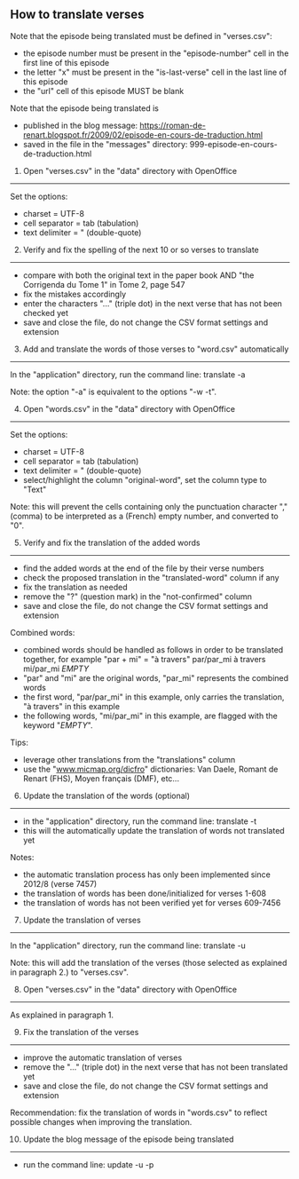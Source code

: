 How to translate verses
-----------------------

Note that the episode being translated must be defined in "verses.csv":

- the episode number must be present in the "episode-number" cell in the first line of this episode
- the letter "x" must be present in the "is-last-verse" cell in the last line of this episode
- the "url" cell of this episode MUST be blank

Note that the episode being translated is

- published in the blog message: https://roman-de-renart.blogspot.fr/2009/02/episode-en-cours-de-traduction.html
- saved in the file in the "messages" directory: 999-episode-en-cours-de-traduction.html


1. Open "verses.csv" in the "data" directory with OpenOffice
------------------------------------------------------------

Set the options:

- charset = UTF-8
- cell separator = tab (tabulation)
- text delimiter = " (double-quote)


2. Verify and fix the spelling of the next 10 or so verses to translate
-----------------------------------------------------------------------

- compare with both the original text in the paper book AND "the Corrigenda du Tome 1" in Tome 2, page 547
- fix the mistakes accordingly
- enter the characters "..." (triple dot) in the next verse that has not been checked yet
- save and close the file, do not change the CSV format settings and extension


3. Add and translate the words of those verses to "word.csv" automatically
--------------------------------------------------------------------------

In the "application" directory, run the command line: translate -a

Note: the option "-a" is equivalent to the options "-w -t".


4. Open "words.csv" in the "data" directory with OpenOffice
-----------------------------------------------------------

Set the options:

- charset = UTF-8
- cell separator = tab (tabulation)
- text delimiter = " (double-quote)
- select/highlight the column "original-word", set the column type to "Text"

Note: this will prevent the cells containing only the punctuation character "," (comma)
to be interpreted as a (French) empty number, and converted to "0".


5. Verify and fix the translation of the added words
----------------------------------------------------

- find the added words at the end of the file by their verse numbers
- check the proposed translation in the "translated-word" column if any
- fix the translation as needed
- remove the "?" (question mark) in the "not-confirmed" column
- save and close the file, do not change the CSV format settings and extension

Combined words:

- combined words should be handled as follows in order to be translated together, for example "par + mi" = "à travers"
par/par_mi  à travers
mi/par_mi   _EMPTY_
- "par" and "mi" are the original words, "par_mi" represents the combined words
- the first word, "par/par_mi" in this example, only carries the translation, "à travers" in this example
- the following words, "mi/par_mi" in this example, are flagged with the keyword "_EMPTY_".

Tips:

- leverage other translations from the "translations" column
- use the "www.micmap.org/dicfro" dictionaries: Van Daele, Romant de Renart (FHS), Moyen français (DMF), etc...


6. Update the translation of the words (optional)
-------------------------------------------------

- in the "application" directory, run the command line: translate -t
- this will the automatically update the translation of words not translated yet

Notes:

- the automatic translation process has only been implemented since 2012/8 (verse 7457)
- the translation of words has been done/initialized for verses 1-608
- the translation of words has not been verified yet for verses 609-7456


7. Update the translation of verses
-----------------------------------

In the "application" directory, run the command line: translate -u

Note: this will add the translation of the verses (those selected as explained in paragraph 2.) to "verses.csv".


8. Open "verses.csv" in the "data" directory with OpenOffice
------------------------------------------------------------

As explained in paragraph 1.


9. Fix the translation of the verses
------------------------------------

- improve the automatic translation of verses
- remove the "..." (triple dot) in the next verse that has not been translated yet
- save and close the file, do not change the CSV format settings and extension

Recommendation: fix the translation of words in "words.csv" to reflect possible changes when improving the translation.


10. Update the blog message of the episode being translated
-----------------------------------------------------------

- run the command line: update -u <login> -p <password>